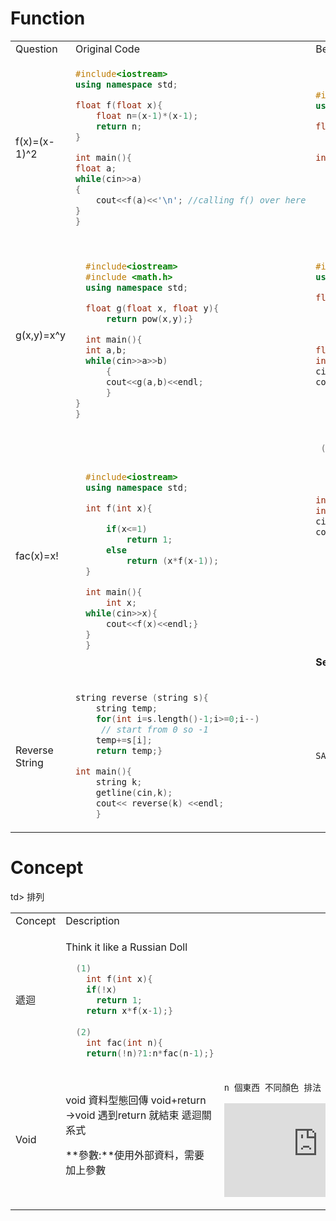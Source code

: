 # Function

<table>
<tr>
<div >
<td> Question </td> <td> Original Code </td> <td> Better </td>
</div>
</tr>

<tr>
<td> f(x)=(x-1)^2 </td>
<td>

```cpp
#include<iostream>
using namespace std;

float f(float x){
    float n=(x-1)*(x-1);
    return n;
}

int main(){
float a;
while(cin>>a)
{
    cout<<f(a)<<'\n'; //calling f() over here
}
}
  ```


</td>
  
<td>
  
```cpp

#include<iostream>
using namespace std;

float f(float x){
    return (x-1)*(x-1);}

int main(){
    float a;
    while(cin>>a){
    cout<<f(a)<<'\n';}

  
  ```
  
</td>
  
</tr>
<tr>
<td> g(x,y)=x^y </td>
<td>

```cpp
  
  #include<iostream>
  #include <math.h>
  using namespace std;

  float g(float x, float y){
      return pow(x,y);}

  int main(){
  int a,b;
  while(cin>>a>>b)
      {
      cout<<g(a,b)<<endl;
      }
}
}
```

</td>
  
<td>
  
```cpp
#include<iostream>
using namespace std;

float g(float b,int e){
    float base =1;
    for(int i=0;i=e;i++)b*b;}base*=b
        return base;

float b;
int e;
cin>>b>>e;
cout<<g(b,e)<<'\n'

  
```
  
</td>
  
</td>
</tr>
<tr>
<td> fac(x)=x! </td>
<td>

```cpp
  
  #include<iostream>
  using namespace std;

  int f(int x){

      if(x<=1)
          return 1;
      else
          return (x*f(x-1));
  }

  int main(){
      int x;
  while(cin>>x){
      cout<<f(x)<<endl;}
  }
  } 
  ```

</td>  
  
<td>
  
```cpp
 (1) int fact(int n){
    int tmp=1;
    for(int i=1;i<=n;i++)tmp*=i
    return tmp;}

int main(){
int n;
cin>>n;
cout<<fac(n)<<endl;}
  
   (2)
    int f(int x){
    if(!x)
      return 1;
    return x*f(x-1);} 
  
  (3)
    int fac(int n){
    return(!n)?1:n*fac(n-1);}
```
  **See below 遞迴 for more**
  
</td>
  
</td>
</tr>
<tr>
<td> Reverse String </td>
<td>

```cpp
string reverse (string s){
    string temp;
    for(int i=s.length()-1;i>=0;i--)
     // start from 0 so -1
    temp+=s[i];
    return temp;}

int main(){
    string k;
    getline(cin,k);
    cout<< reverse(k) <<endl;
    }
```

</td>  
  
 <td>
  
```cpp
SAME AS ORIGINAL
  ```
  
</td>
  
</tr>
</table>
  
 
# Concept
  
<table>
<tr>
<td> Concept </td> <td> Description </td>
</tr>
<tr>
<td> 遞迴 </td>
<td>

  Think it like a Russian Doll
  
```cpp
  (1)
    int f(int x){
    if(!x)
      return 1;
    return x*f(x-1);} 
  
  (2)
    int fac(int n){
    return(!n)?1:n*fac(n-1);}
```

</td>
</tr>
<tr>
<td> Void </td>
<td>

void 資料型態回傳
void+return ->void 遇到return 就結束
遞迴關系式
  
**參數:**使用外部資料，需要加上參數
  
  ```cpp  
  ```

</td>
 td> 排列 </td>
<td>

```cpp
n 個東西 不同顏色 排法
   ```
![equation](http://www.sciweavers.org/tex2img.php?eq=P_%7Bk%7D%5E%7Bn%7D%3D%7B%5Cfrac%20%7Bn%21%7D%7B%28n-k%29%21%7D%7D&bc=White&fc=Black&im=jpg&fs=12&ff=arev&edit=0)


</td>
</tr>
</table>
